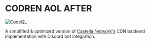 
# CODREN AOL AFTER

[![CodeQL](https://github.com/galpt/codren-aol-after/actions/workflows/codeql-analysis.yml/badge.svg)](https://github.com/galpt/codren-aol-after/actions/workflows/codeql-analysis.yml)

A simplified & optimized version of [Castella Network's](https://cdn.castella.network) CDN backend implementation with Discord bot integration.

